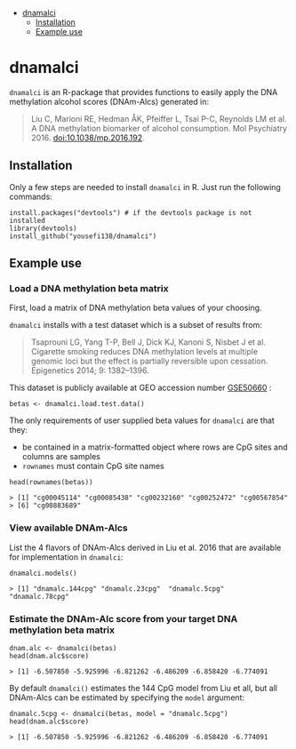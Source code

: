 -   [dnamalci](#dnamalci)
    -   [Installation](#installation)
    -   [Example use](#example-use)

dnamalci
========

`dnamalci` is an R-package that provides functions to easily apply the
DNA methylation alcohol scores (DNAm-Alcs) generated in:

> Liu C, Marioni RE, Hedman ÅK, Pfeiffer L, Tsai P-C, Reynolds LM et al.
> A DNA methylation biomarker of alcohol consumption. Mol Psychiatry
> 2016. <doi:10.1038/mp.2016.192>.

Installation
------------

Only a few steps are needed to install `dnamalci` in R. Just run the
following commands:

    install.packages("devtools") # if the devtools package is not installed
    library(devtools)
    install_github("yousefi138/dnamalci")

Example use
-----------

### Load a DNA methylation beta matrix

First, load a matrix of DNA methylation beta values of your choosing.

`dnamalci` installs with a test dataset which is a subset of results
from:

> Tsaprouni LG, Yang T-P, Bell J, Dick KJ, Kanoni S, Nisbet J et al.
> Cigarette smoking reduces DNA methylation levels at multiple genomic
> loci but the effect is partially reversible upon cessation.
> Epigenetics 2014; 9: 1382–1396.

This dataset is publicly available at GEO accession number
[GSE50660](https://www.ncbi.nlm.nih.gov/geo/query/acc.cgi?acc=GSE50660)
:

    betas <- dnamalci.load.test.data()

The only requirements of user supplied beta values for `dnamalci` are
that they:

-   be contained in a matrix-formatted object where rows are CpG sites
    and columns are samples
-   `rownames` must contain CpG site names

<!-- -->

    head(rownames(betas))

    > [1] "cg00045114" "cg00085438" "cg00232160" "cg00252472" "cg00567854"
    > [6] "cg00883689"

### View available DNAm-Alcs

List the 4 flavors of DNAm-Alcs derived in Liu et al. 2016 that are
available for implementation in `dnamalci`:

    dnamalci.models()

    > [1] "dnamalc.144cpg" "dnamalc.23cpg"  "dnamalc.5cpg"   "dnamalc.78cpg"

### Estimate the DNAm-Alc score from your target DNA methylation beta matrix

    dnam.alc <- dnamalci(betas)
    head(dnam.alc$score)

    > [1] -6.507850 -5.925996 -6.821262 -6.486209 -6.858420 -6.774091

By default `dnamalci()` estimates the 144 CpG model from Liu et all, but
all DNAm-Alcs can be estimated by specifying the `model` argument:

    dnamalc.5cpg <- dnamalci(betas, model = "dnamalc.5cpg")
    head(dnam.alc$score)

    > [1] -6.507850 -5.925996 -6.821262 -6.486209 -6.858420 -6.774091
